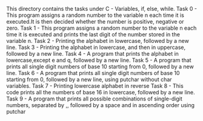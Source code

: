This directory contains the tasks under C - Variables, if, else, while.
Task 0 - This program assigns a random number to the variable n each time it is executed.It is then decided whether the number is positive, negative or zero.
Task 1 - This program assigns a random number to the variable n each time it is executed and prints the last digit of the number stored in the variable n.
Task 2 - Printing the alphabet in lowercase, followed by a new line.
Task 3 - Printing the alphabet in lowercase, and then in uppercase, followed by a new line.
Task 4 - A program that prints the alphabet in lowercase,except e and q, followed by a new line.
Task 5 - A program that prints all single digit numbers of base 10 starting from 0, followed by a new line.
Task 6 - A program that prints all single digit numbers of base 10 starting from 0, followed by a new line, using putchar without char variables.
Task 7 - Printing lowercase alphabet in reverse
Task 8 - This code prints all the numbers of base 16 in lowercase, followed by a new line.
Task 9 - A  program that prints all possible combinations of single-digit numbers, separated by ,, followed by a space and in ascending order using putchar
